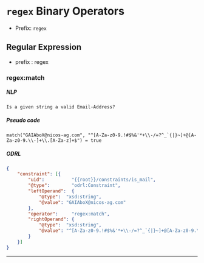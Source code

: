 # `regex` Binary Operators

- Prefix: `regex`


## Regular Expression

- prefix : regex

### regex:match

##### NLP
```text
Is a given string a valid Email-Address?
```

##### Pseudo code
```text
match("GAIAboX@nicos-ag.com", "^[A-Za-z0-9.!#$%&'*+\\-/=?^_`{|}~]+@[A-Za-z0-9.\\-]+\\.[A-Za-z]+$") = true
```

##### ODRL

```json
{
    "constraint": [{
        "uid":          "{{root}}/constraints/is_mail",
        "@type":        "odrl:Constraint",
        "leftOperand":  {
            "@type":  "xsd:string",
            "@value": "GAIAboX@nicos-ag.com"
        },
        "operator":     "regex:match",
        "rightOperand": {
            "@type":  "xsd:string",
            "@value": "^[A-Za-z0-9.!#$%&'*+\\-/=?^_`{|}~]+@[A-Za-z0-9.\\-]+\\.[A-Za-z]+$"
        }
    }]
}
```

---
